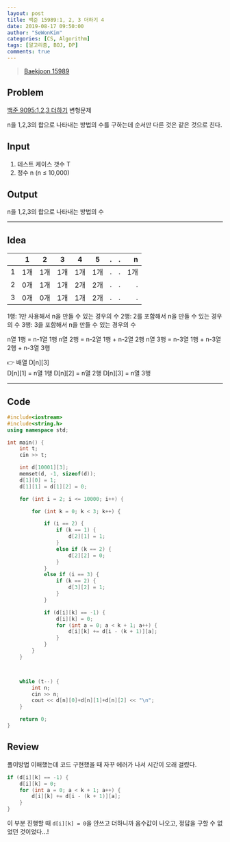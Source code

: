 ```yaml
---
layout: post
title: 백준 15989:1, 2, 3 더하기 4
date: 2019-08-17 09:50:00
author: "SeWonKim"
categories: [CS, Algorithm]
tags: [알고리즘, BOJ, DP]
comments: true
---
```


> [Baekjoon 15989](https://www.acmicpc.net/problem/15989)

## Problem

[백준 9095:1,2,3 더하기](https://siromom.github.io/algorithm/2019/07/23/Q9095.html) 변형문제

n을 1,2,3의 합으로 나타내는 방법의 수를 구하는데 순서만 다른 것은 같은 것으로 친다.

## Input

1. 테스트 케이스 갯수 T
2. 정수 n (n ≤ 10,000)

## Output

n을 1,2,3의 합으로 나타내는 방법의 수

---

## Idea

|     |   1   |   2   |   3   |   4   |   5   |   .   |   .   |    n |
| --- | :---: | :---: | :---: | :---: | :---: | :---: | :---: | ---: |
| 1   |  1개  |  1개  |  1개  |  1개  |  1개  |   .   |   .   |  1개 |
| 2   |  0개  |  1개  |  1개  |  2개  |  2개  |   .   |   .   |    . |
| 3   |  0개  |  0개  |  1개  |  1개  |  2개  |   .   |   .   |    . |

1행: 1만 사용해서 n을 만들 수 있는 경우의 수
2행: 2를 포함해서 n을 만들 수 있는 경우의 수
3행: 3을 포함해서 n을 만들 수 있는 경우의 수

n열 1행 = n-1열 1행
n열 2행 = n-2열 1행 + n-2열 2행
n열 3행 = n-3열 1행 + n-3열 2행 + n-3열 3행

👉 배열 D[n][3]  
D[n][1] = n열 1행
D[n][2] = n열 2행
D[n][3] = n열 3행

---

## Code

```cpp
#include<iostream>
#include<string.h>
using namespace std;

int main() {
	int t;
	cin >> t;

	int d[10001][3];
	memset(d, -1, sizeof(d));
	d[1][0] = 1;
	d[1][1] = d[1][2] = 0;

	for (int i = 2; i <= 10000; i++) {

		for (int k = 0; k < 3; k++) {

			if (i == 2) {
				if (k == 1) {
					d[2][1] = 1;
				}
				else if (k == 2) {
					d[2][2] = 0;
				}
			}
			else if (i == 3) {
				if (k == 2) {
					d[3][2] = 1;
				}
			}

			if (d[i][k] == -1) {
				d[i][k] = 0;
				for (int a = 0; a < k + 1; a++) {
					d[i][k] += d[i - (k + 1)][a];
				}
			}
		}
	}



	while (t--) {
		int n;
		cin >> n;
		cout << d[n][0]+d[n][1]+d[n][2] << "\n";
	}

	return 0;
}
```

## Review

풀이방법 이해했는데 코드 구현했을 때 자꾸 에러가 나서 시간이 오래 걸렸다.

```cpp
if (d[i][k] == -1) {
	d[i][k] = 0;
	for (int a = 0; a < k + 1; a++) {
		d[i][k] += d[i - (k + 1)][a];
    }
}
```

이 부분 진행할 때 `d[i][k] = 0`을 안쓰고 더하니까 음수값이 나오고, 정답을 구할 수 없었던 것이었다...!

